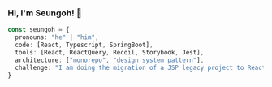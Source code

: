 ### Hi, I'm Seungoh! 👋

```typescript
const seungoh = {
  pronouns: "he" | "him",
  code: [React, Typescript, SpringBoot],
  tools: [React, ReactQuery, Recoil, Storybook, Jest],
  architecture: ["monorepo", "design system pattern"],
  challenge: "I am doing the migration of a JSP legacy project to React."
}
```

<!--
**bananaoh/bananaoh** is a ✨ _special_ ✨ repository because its `README.md` (this file) appears on your GitHub profile.

Here are some ideas to get you started:

- 🔭 I’m currently working on ...
- 🌱 I’m currently learning ...
- 👯 I’m looking to collaborate on ...
- 🤔 I’m looking for help with ...
- 💬 Ask me about ...
- 📫 How to reach me: ...
- 😄 Pronouns: ...
- ⚡ Fun fact: ...
-->
